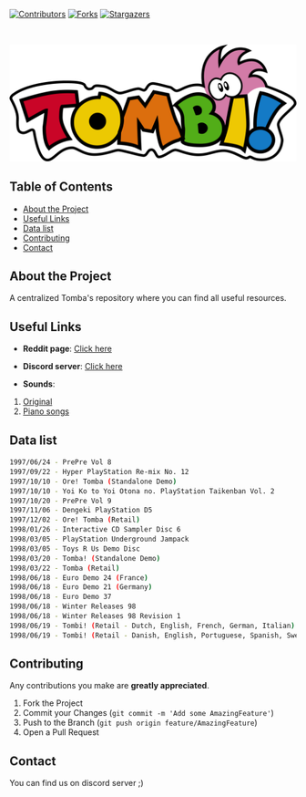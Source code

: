 <!-- PROJECT SHIELDS -->
[![Contributors][contributors-shield]][contributors-url]
[![Forks][forks-shield]][forks-url]
[![Stargazers][stars-shield]][stars-url]

<!-- PROJECT LOGO -->
<br />
<p align="center">
  <a href="#">
	<!-- <img src="TombArt/logo.png" alt="Logo" width="80" height="80"> -->
	<img src="TombArt/logo.png" alt="Logo">
  </a>
</p>

## Table of Contents
* [About the Project](#about-the-project)
* [Useful Links](#useful-links)
* [Data list](#data-list)
* [Contributing](#contributing)
* [Contact](#contact)


## About the Project
A centralized Tomba's repository where you can find all useful resources.


## Useful Links
* **Reddit page**: [Click here](https://www.reddit.com/r/TombaClub/comments/9y5u3o/tombi_tomba_romhacking_general/?utm_medium=android_app&utm_source=share)

* **Discord server**: [Click here](https://discord.gg/xCWRzftf)

* **Sounds**:
1. [Original](https://goo.gl/HmwUEd)
2. [Piano songs](https://github.com/mrlovre/tomba2piano)


## Data list
```sh
1997/06/24 - PrePre Vol 8
1997/09/22 - Hyper PlayStation Re-mix No. 12
1997/10/10 - Ore! Tomba (Standalone Demo)
1997/10/10 - Yoi Ko to Yoi Otona no. PlayStation Taikenban Vol. 2
1997/10/20 - PrePre Vol 9
1997/11/06 - Dengeki PlayStation D5
1997/12/02 - Ore! Tomba (Retail)
1998/01/26 - Interactive CD Sampler Disc 6
1998/03/05 - PlayStation Underground Jampack
1998/03/05 - Toys R Us Demo Disc
1998/03/20 - Tomba! (Standalone Demo)
1998/03/22 - Tomba (Retail)
1998/06/18 - Euro Demo 24 (France)
1998/06/18 - Euro Demo 21 (Germany)
1998/06/18 - Euro Demo 37
1998/06/18 - Winter Releases 98
1998/06/18 - Winter Releases 98 Revision 1
1998/06/19 - Tombi! (Retail - Dutch, English, French, German, Italian)
1998/06/19 - Tombi! (Retail - Danish, English, Portuguese, Spanish, Swedish)
```

## Contributing
Any contributions you make are **greatly appreciated**.

1. Fork the Project
2. Commit your Changes (`git commit -m 'Add some AmazingFeature'`)
3. Push to the Branch (`git push origin feature/AmazingFeature`)
4. Open a Pull Request


## Contact
You can find us on discord server ;)


<!-- MARKDOWN LINKS & IMAGES -->
<!-- https://www.markdownguide.org/basic-syntax/#reference-style-links -->
[contributors-shield]: https://img.shields.io/github/contributors/TwitchyFolkin/repo.svg?style=flat-square
[contributors-url]: https://github.com/TwitchyFolkin/Tomba/graphs/contributors
[forks-shield]: https://img.shields.io/github/forks/TwitchyFolkin/repo.svg?style=flat-square
[forks-url]: https://github.com/TwitchyFolkin/Tomba/network/members
[stars-shield]: https://img.shields.io/github/stars/TwitchyFolkin/repo.svg?style=flat-square
[stars-url]: https://github.com/TwitchyFolkin/Tomba/stargazers